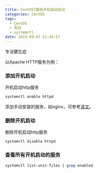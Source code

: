 ```yaml
---
title: CentOS7服务开机自动启动
categories: CentOS
tags:
  - CentOS
  - 笔记
  - systemctl
date: 2019-09-07 21:44:57
---
```


专治健忘症

以Apache HTTP服务为例：

### 添加开机启动

开机启动http服务

```bash
systemctl enable httpd
```

添加手动安装的服务，如nginx，可参考[该文](https://www.jianshu.com/p/ca5ee5f7075c "CentOS7设置nginx开机自启动
")。

### 删除开机启动

删除开机启动http服务

```bash
systemctl disable httpd
```

### 查看所有开机启动的服务

```bash
systemctl list-unit-files | grep enabled
```
